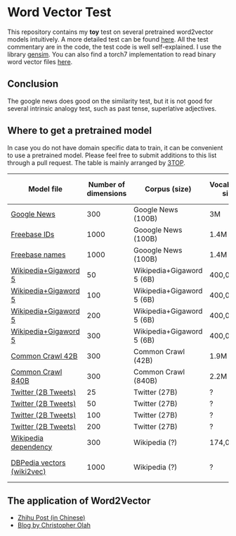 # Word Vector Test
This repository contains my **toy** test on several pretrained word2vector models intuitively. A more detailed test can be found [here](https://github.com/piskvorky/word_embeddings). All the test commentary are in the code, the test code is well self-explained.
I use the library [gensim](https://radimrehurek.com/gensim/). You can also find a torch7 implementation to read binary word vector files [here](https://github.com/rotmanmi/word2vec.torch).

## Conclusion
The google news does good on the similarity test, but it is not good for several intrinsic analogy test, such as past tense, superlative adjectives.

## Where to get a pretrained model

In case you do not have domain specific data to train, it can be convenient to use a pretrained model. 
Please feel free to submit additions to this list through a pull request. The table is mainly arranged by [3TOP](http://www.3top.com). 
 
 
| Model file | Number of dimensions | Corpus (size)| Vocabulary size | Author | Architecture | Training Algorithm | Context window - size | Web page |
| --- | --- | --- | --- | --- | --- | --- | --- | --- |
| [Google News](https://drive.google.com/file/d/0B7XkCwpI5KDYNlNUTTlSS21pQmM/) | 300 |Google News (100B) | 3M | Google | word2vec | negative sampling | BoW - ~5| [link](http://code.google.com/p/word2vec/) |
| [Freebase IDs](https://docs.google.com/file/d/0B7XkCwpI5KDYaDBDQm1tZGNDRHc/edit?usp=sharing) | 1000 | Gooogle News (100B) | 1.4M | Google | word2vec, skip-gram | ? | BoW - ~10 | [link](http://code.google.com/p/word2vec/) |
| [Freebase names](https://docs.google.com/file/d/0B7XkCwpI5KDYeFdmcVltWkhtbmM/edit?usp=sharing) | 1000 | Gooogle News (100B) | 1.4M | Google | word2vec, skip-gram | ? | BoW - ~10 | [link](http://code.google.com/p/word2vec/) |
| [Wikipedia+Gigaword 5](http://nlp.stanford.edu/data/glove.6B.zip) | 50 | Wikipedia+Gigaword 5 (6B) | 400,000 | GloVe | GloVe | AdaGrad | 10+10 | [link](http://nlp.stanford.edu/projects/glove/) |
| [Wikipedia+Gigaword 5](http://nlp.stanford.edu/data/glove.6B.zip) | 100 | Wikipedia+Gigaword 5 (6B) | 400,000 | GloVe | GloVe | AdaGrad | 10+10 | [link](http://nlp.stanford.edu/projects/glove/) |
| [Wikipedia+Gigaword 5](http://nlp.stanford.edu/data/glove.6B.zip) | 200 | Wikipedia+Gigaword 5 (6B) | 400,000 | GloVe | GloVe | AdaGrad | 10+10 | [link](http://nlp.stanford.edu/projects/glove/) |
| [Wikipedia+Gigaword 5](http://nlp.stanford.edu/data/glove.6B.zip) | 300 | Wikipedia+Gigaword 5 (6B) | 400,000 | GloVe | GloVe | AdaGrad | 10+10 | [link](http://nlp.stanford.edu/projects/glove/) |
| [Common Crawl 42B](http://nlp.stanford.edu/data/glove.42B.300d.zip) | 300 | Common Crawl (42B) | 1.9M | GloVe | GloVe | GloVe | AdaGrad | [link](http://nlp.stanford.edu/projects/glove/) |
| [Common Crawl 840B](http://nlp.stanford.edu/data/glove.840B.300d.zip) | 300 | Common Crawl (840B) | 2.2M | GloVe | GloVe | GloVe | AdaGrad | [link](http://nlp.stanford.edu/projects/glove/) |
| [Twitter (2B Tweets)](http://www-nlp.stanford.edu/data/glove.twitter.27B.zip) | 25 | Twitter (27B) | ? | GloVe | GloVe | GloVe | AdaGrad | [link](http://nlp.stanford.edu/projects/glove/) |
| [Twitter (2B Tweets)](http://www-nlp.stanford.edu/data/glove.twitter.27B.zip) | 50 | Twitter (27B) | ? | GloVe | GloVe | GloVe | AdaGrad | [link](http://nlp.stanford.edu/projects/glove/) |
| [Twitter (2B Tweets)](http://www-nlp.stanford.edu/data/glove.twitter.27B.zip) | 100 | Twitter (27B) | ? | GloVe | GloVe | GloVe | AdaGrad | [link](http://nlp.stanford.edu/projects/glove/) |
| [Twitter (2B Tweets)](http://www-nlp.stanford.edu/data/glove.twitter.27B.zip) | 200 | Twitter (27B) | ? | GloVe | GloVe | GloVe | AdaGrad | [link](http://nlp.stanford.edu/projects/glove/) |
| [Wikipedia dependency](http://u.cs.biu.ac.il/~yogo/data/syntemb/deps.words.bz2) | 300 | Wikipedia (?) | 174,015 | Levy \& Goldberg | word2vec modified | word2vec | syntactic dependencies | [link](https://levyomer.wordpress.com/2014/04/25/dependency-based-word-embeddings/) |
| [DBPedia vectors (wiki2vec)](https://github.com/idio/wiki2vec/raw/master/torrents/enwiki-gensim-word2vec-1000-nostem-10cbow.torrent) | 1000 | Wikipedia (?) | ? | Idio | word2vec | word2vec, skip-gram | BoW, 10 | [link](https://github.com/idio/wiki2vec#prebuilt-models) |


## The application of Word2Vector
- [Zhihu Post (in Chinese)](http://colah.github.io/posts/2014-07-NLP-RNNs-Representations/)
- [Blog by Christopher Olah](http://colah.github.io/posts/2014-07-NLP-RNNs-Representations/)
